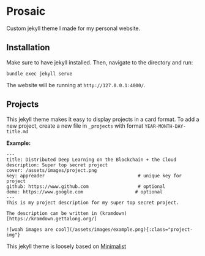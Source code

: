 # Prosaic

Custom jekyll theme I made for my personal website. 


## Installation
Make sure to have jekyll installed. Then, navigate to the directory and run:
```
bundle exec jekyll serve
```

The website will be running at `http://127.0.0.1:4000/`.


## Projects
This jekyll theme makes it easy to display projects in a card format. To add a new project, create a new file in `_projects` with format `YEAR-MONTH-DAY-title.md` 

**Example:**
```
---
title: Distributed Deep Learning on the Blockchain + the Cloud
description: Super top secret project
cover: /assets/images/project.png
key: appreader                                  # unique key for project 
github: https://www.github.com                  # optional 
demo: https://www.google.com                   # optional 
---
This is my project description for my super top secret project.

The description can be written in (kramdown)[https://kramdown.gettalong.org/]

![woah images are cool](/assets/images/example.png){:class="project-img"}
```


This jekyll theme is loosely based on [Minimalist](https://github.com/Trybnetic/minimalist)
